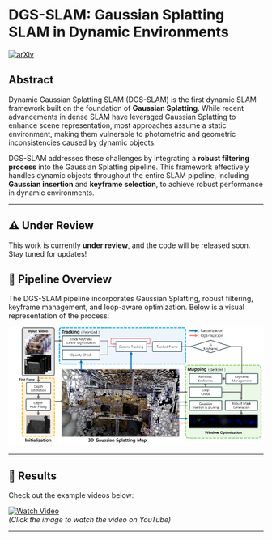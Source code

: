 # DGS-SLAM: Gaussian Splatting SLAM in Dynamic Environments

[![arXiv](https://img.shields.io/badge/arXiv-2411.10722-B31B1B.svg)](https://arxiv.org/abs/2411.10722)

## Abstract

Dynamic Gaussian Splatting SLAM (DGS-SLAM) is the first dynamic SLAM framework built on the foundation of **Gaussian Splatting**. While recent advancements in dense SLAM have leveraged Gaussian Splatting to enhance scene representation, most approaches assume a static environment, making them vulnerable to photometric and geometric inconsistencies caused by dynamic objects.

DGS-SLAM addresses these challenges by integrating a **robust filtering process** into the Gaussian Splatting pipeline. This framework effectively handles dynamic objects throughout the entire SLAM pipeline, including **Gaussian insertion** and **keyframe selection**, to achieve robust performance in dynamic environments.

<!-- ## 🔥 Key Features

- **Dynamic Object Filtering**  
  Introduces a robust mask generation method to enforce photometric consistency across keyframes, reducing segmentation noise and artifacts such as shadows.

- **Loop-Aware Optimization**  
  Proposes a loop-aware window selection mechanism that detects and optimizes loops using unique keyframe IDs of 3D Gaussians.

- **State-of-the-Art Results**  
  Achieves superior performance in **camera tracking** and **novel view synthesis** on dynamic SLAM benchmarks.

[➡️ Explore the Code](https://github.com/kmk97/DGS-SLAM) -->

---
## ⚠️ Under Review

This work is currently **under review**, and the code will be released soon. Stay tuned for updates!

## 📜 Pipeline Overview

The DGS-SLAM pipeline incorporates Gaussian Splatting, robust filtering, keyframe management, and loop-aware optimization. Below is a visual representation of the process:

![Pipeline](./assets/overview.png)  


---

## 🎥 Results

Check out the example videos below:

[![Watch Video](https://img.youtube.com/vi/Mq3qZTTcN3E/maxresdefault.jpg)](https://youtu.be/Mq3qZTTcN3E)  
*(Click the image to watch the video on YouTube)*

---

<!-- ## 🚀 Getting Started

### Installation

```bash
# Clone the repository
git clone https://github.com/kmk97/DGS-SLAM.git
cd DGS-SLAM

# Install dependencies
pip install -r requirements.txt -->
